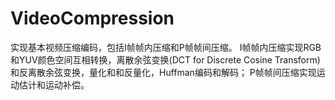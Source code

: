 # VideoCompression
实现基本视频压缩编码，包括I帧帧内压缩和P帧帧间压缩。
I帧帧内压缩实现RGB和YUV颜色空间互相转换，离散余弦变换(DCT for Discrete Cosine Transform)和反离散余弦变换，量化和和反量化，Huffman编码和解码；
P帧帧间压缩实现运动估计和运动补偿。

